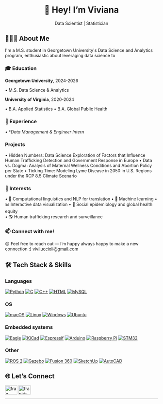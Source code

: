 
<h1 align="center">
  👋 Hey! I’m Viviana
</h1>

<p align="center">
  Data Scientist | Statistician 
</p>

## 👩🏻‍💻 About Me

I'm a M.S. student in Georgetown University's Data Science and Analytics program, enthusiastic about leveraging data science to 

### 🎓 Education
**Georgetown University**, 2024-2026

• M.S. Data Science & Analytics

**University of Virginia**, 2020-2024

• B.A. Applied Statistics
• B.A. Global Public Health 

### 💼 Experience
• **Data Management & Engineer Intern* 

### Projects
• Hidden Numbers: Data Science Exploration of Factors that Influence Human Trafficking Detection and Government Response in Europe
• Data vs. Dogma: Analysis of Maternal Wellness Conditions and Abortion Policy per State
• Ticking Time: Modeling Lyme Disease in 2050 in U.S. Regions under the RCP 8.5 Climate Scenario

### 🧐 Interests
• 💬 Computational linguistics and NLP for translation
• 📖 Machine learning
• 📊 Interactive data visualization
• 🧠 Social epidemiology and global health equity   
• 🌎 Human trafficking research and surveillance


### 📫 Connect with me!
😊 Feel free to reach out — I’m happy always happy to make a new connection :) [viviluccioli@gmail.com](mailto:viviluccioli@gmail.com)


## 🛠 Tech Stack & Skills
### Languages
[![Python](https://img.shields.io/badge/Python-3776AB?style=for-the-badge&logo=python&logoColor=white)](https://www.python.org/)
[![C](https://img.shields.io/badge/C-00599C?style=for-the-badge&logo=c&logoColor=white)](https://en.wikipedia.org/wiki/C_(programming_language))
[![C++](https://img.shields.io/badge/C%2B%2B-00599C?style=for-the-badge&logo=c%2B%2B&logoColor=white)](https://en.wikipedia.org/wiki/C%2B%2B)
[![HTML](https://img.shields.io/badge/HTML-E34F26?style=for-the-badge&logo=html5&logoColor=white)](https://developer.mozilla.org/en-US/docs/Web/HTML)
[![MySQL](https://img.shields.io/badge/mysql-4479A1.svg?style=for-the-badge&logo=mysql&logoColor=white)](https://www.mysql.com/)


### OS
[![macOS](https://img.shields.io/badge/macOS-000000?style=for-the-badge&logo=apple&logoColor=white)](https://www.apple.com/macos/)
[![Linux](https://img.shields.io/badge/Linux-FCC624?style=for-the-badge&logo=linux&logoColor=black)](https://www.linux.org/)
[![Windows](https://img.shields.io/badge/Windows-0078D6?style=for-the-badge&logo=windows&logoColor=white)](https://www.microsoft.com/en-us/windows)
[![Ubuntu](https://img.shields.io/badge/Ubuntu-E95420?style=for-the-badge&logo=ubuntu&logoColor=white)](https://ubuntu.com/)

### Embedded systems
[![Eagle](https://img.shields.io/badge/Eagle-7B6F9A?style=for-the-badge&logo=autodesk&logoColor=white)](https://www.autodesk.com/products/eagle/overview)
[![KiCad](https://img.shields.io/badge/KiCad-2E8B57?style=for-the-badge&logo=kicad&logoColor=white)](https://kicad.org/)
[![Espressif](https://img.shields.io/badge/Espressif-323E54?style=for-the-badge&logo=espressif&logoColor=white)](https://www.espressif.com/)
[![Arduino](https://img.shields.io/badge/Arduino-00979D?style=for-the-badge&logo=arduino&logoColor=white)](https://www.arduino.cc/)
[![Raspberry Pi](https://img.shields.io/badge/Raspberry%20Pi-A22846?style=for-the-badge&logo=raspberrypi&logoColor=white)](https://www.raspberrypi.org/)
[![STM32](https://img.shields.io/badge/STM32-03234B?style=for-the-badge&logo=stmicroelectronics&logoColor=white)](https://www.st.com/en/microcontrollers-microprocessors/stm32-32-bit-arm-cortex-mcus.html)

### Other
[![ROS 2](https://img.shields.io/badge/ROS%202-22314E?style=for-the-badge&logo=ros&logoColor=white)](https://www.ros.org/)
[![Gazebo](https://img.shields.io/badge/Gazebo-5F6A6A?style=for-the-badge&logo=ros&logoColor=white)](http://gazebosim.org/)
[![Fusion 360](https://img.shields.io/badge/Fusion%20360-006F87?style=for-the-badge&logo=autodesk&logoColor=white)](https://www.autodesk.com/products/fusion-360/overview)
[![SketchUp](https://img.shields.io/badge/SketchUp-3A6AA5?style=for-the-badge&logo=sketchup&logoColor=white)](https://www.sketchup.com/)
[![AutoCAD](https://img.shields.io/badge/AutoCAD-004F87?style=for-the-badge&logo=autodesk&logoColor=white)](https://www.autodesk.com/products/autocad/overview)

## 🌐 Let’s Connect
<p align="left">
  <a href="https://linkedin.com/in/fran-iriso" target="blank"><img align="center" src="https://raw.githubusercontent.com/rahuldkjain/github-profile-readme-generator/master/src/images/icons/Social/linked-in-alt.svg" alt="fran-iriso" height="30" width="40" /></a>  
  <a href="https://instagram.com/franirisoo" target="blank"><img align="center" src="https://raw.githubusercontent.com/rahuldkjain/github-profile-readme-generator/master/src/images/icons/Social/instagram.svg" alt="franirisoo" height="30" width="40" /></a>
</p>

---
